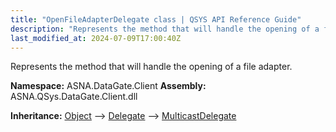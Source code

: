 ```yaml
---
title: "OpenFileAdapterDelegate class | QSYS API Reference Guide"
description: "Represents the method that will handle the opening of a file adapter. "
last_modified_at: 2024-07-09T17:00:40Z
---
```


Represents the method that will handle the opening of a file adapter.

**Namespace:** ASNA.DataGate.Client
**Assembly:** ASNA.QSys.DataGate.Client.dll

**Inheritance:** [Object](https://docs.microsoft.com/en-us/dotnet/api/system.object) --> [Delegate](https://learn.microsoft.com/en-US/dotnet/csharp/programming-guide/delegates/) --> [MulticastDelegate](https://learn.microsoft.com/en-us/dotnet/api/system.multicastdelegate?view=net-8.0)
<br>
<br>
